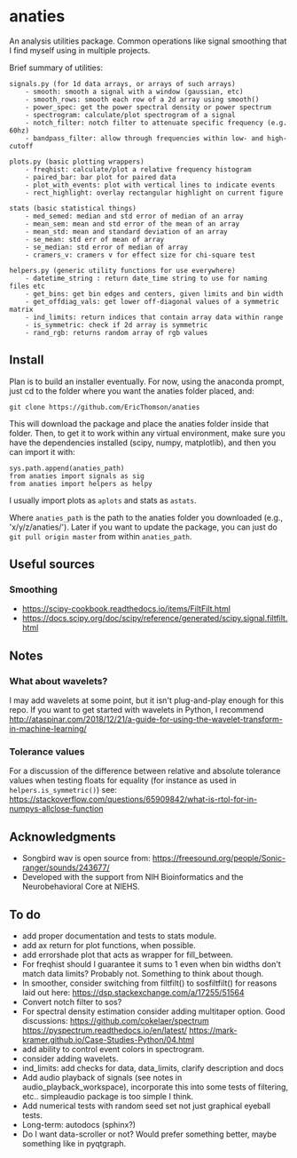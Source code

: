 # anaties
An analysis utilities package. Common operations like signal smoothing that I find myself using in multiple projects.

Brief summary of utilities:  

    signals.py (for 1d data arrays, or arrays of such arrays)
        - smooth: smooth a signal with a window (gaussian, etc)
        - smooth_rows: smooth each row of a 2d array using smooth()
        - power_spec: get the power spectral density or power spectrum
        - spectrogram: calculate/plot spectrogram of a signal
        - notch_filter: notch filter to attenuate specific frequency (e.g. 60hz)
        - bandpass_filter: allow through frequencies within low- and high-cutoff

    plots.py (basic plotting wrappers)
        - freqhist: calculate/plot a relative frequency histogram
        - paired_bar: bar plot for paired data
        - plot_with_events: plot with vertical lines to indicate events
        - rect_highlight: overlay rectangular highlight on current figure

    stats (basic statistical things)
        - med_semed: median and std error of median of an array
        - mean_sem: mean and std error of the mean of an array
        - mean_std: mean and standard deviation of an array
        - se_mean: std err of mean of array
        - se_median: std error of median of array
        - cramers_v: cramers v for effect size for chi-square test

    helpers.py (generic utility functions for use everywhere)
        - datetime_string : return date_time string to use for naming files etc
        - get_bins: get bin edges and centers, given limits and bin width
        - get_offdiag_vals: get lower off-diagonal values of a symmetric matrix
        - ind_limits: return indices that contain array data within range
        - is_symmetric: check if 2d array is symmetric
        - rand_rgb: returns random array of rgb values

## Install
Plan is to build an installer eventually. For now, using the anaconda prompt, just cd to the folder where you want the anaties folder placed, and:

    git clone https://github.com/EricThomson/anaties

This will download the package and place the anaties folder inside that folder. Then, to get it to work within any virtual environment, make sure you have the dependencies installed (scipy, numpy, matplotlib), and then you can import it with:

    sys.path.append(anaties_path)
    from anaties import signals as sig
    from anaties import helpers as helpy

I usually import plots as `aplots` and stats as `astats`.   

Where `anaties_path` is the path to the anaties folder you downloaded (e.g., 'x/y/z/anaties/'). Later if you want to update the package, you can just do `git pull origin master` from within `anaties_path`.


## Useful sources
### Smoothing
- https://scipy-cookbook.readthedocs.io/items/FiltFilt.html
- https://docs.scipy.org/doc/scipy/reference/generated/scipy.signal.filtfilt.html

## Notes
### What about wavelets?
I may add wavelets at some point, but it isn't plug-and-play enough for this repo. If you want to get started with wavelets in Python, I recommend http://ataspinar.com/2018/12/21/a-guide-for-using-the-wavelet-transform-in-machine-learning/

### Tolerance values
For a discussion of the difference between relative and absolute tolerance values when testing floats for equality (for instance as used in `helpers.is_symmetric()`) see:
 https://stackoverflow.com/questions/65909842/what-is-rtol-for-in-numpys-allclose-function

## Acknowledgments
- Songbird wav is open source from: https://freesound.org/people/Sonic-ranger/sounds/243677/
- Developed with the support from NIH Bioinformatics and the Neurobehavioral Core at NIEHS.

## To do
- add proper documentation and tests to stats module.
- add ax return for plot functions, when possible.
- add errorshade plot that acts as wrapper for fill_between.
- For freqhist should I guarantee it sums to 1 even when bin widths don't match data limits? Probably not. Something to think about though.
- In smoother, consider switching from filtfilt() to sosfiltfilt() for reasons laid out here: https://dsp.stackexchange.com/a/17255/51564
- Convert notch filter to sos?
- For spectral density estimation consider adding multitaper option. Good discussions:
https://github.com/cokelaer/spectrum
https://pyspectrum.readthedocs.io/en/latest/
https://mark-kramer.github.io/Case-Studies-Python/04.html
- add ability to control event colors in spectrogram.
- consider adding wavelets.
- ind_limits: add checks for data, data_limits, clarify description and docs
- Add audio playback of signals (see notes in audio_playback_workspace), incorporate this into some tests of filtering, etc.. simpleaudio package is too simple I think.
- Add numerical tests with random seed set not just graphical eyeball tests.
- Long-term: autodocs (sphinx?)
- Do I want data-scroller or not? Would prefer something better, maybe something like in pyqtgraph.
